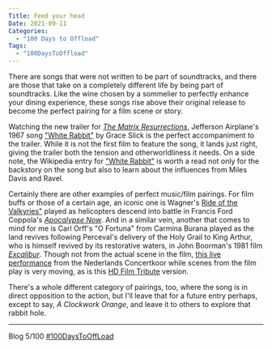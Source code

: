 ```yaml
---
Title: Feed your head
Date: 2021-09-11
Categories: 
  - "100 Days to Offload"
Tags: 
  - "100DaysToOffload"
---
```


There are songs that were not written to be part of soundtracks, and there are those that take on a completely different life by being part of soundtracks. Like the wine chosen by a sommelier to perfectly enhance your dining experience, these songs rise above their original release to become the perfect pairing for a film scene or story. 

Watching the new trailer for [*The Matrix Resurrections*](https://youtu.be/9ix7TUGVYIo), Jefferson Airplane's 1967 song ["White Rabbit"](https://youtu.be/WANNqr-vcx0) by Grace Slick is the perfect accompaniment to the trailer. While it is not the first film to feature the song, it lands just right, giving the trailer both the tension and otherworldliness it needs. On a side note, the Wikipedia entry for ["White Rabbit"](https://en.wikipedia.org/wiki/White_Rabbit_(song)) is worth a read not only for the backstory on the song but also to learn about the influences from Miles Davis and Ravel.

Certainly there are other examples of perfect music/film pairings. For film buffs or those of a certain age, an iconic one is Wagner's [Ride of the Valkyries"](https://youtu.be/hn37QfXw1-E) played as helicopters descend into battle in Francis Ford Coppola's [*Apocalypse Now*](https://www.imdb.com/title/tt0078788/). And in a similar vein, another that comes to mind for me is Carl Orff's "O Fortuna" from Carmina Burana played as the land revives following Perceval's delivery of the Holy Grail to King Arthur, who is himself revived by its restorative waters, in John Boorman's 1981 film [*Excalibur*](https://en.wikipedia.org/wiki/Excalibur_(film)). Though not from the actual scene in the film, [this live performance](https://youtu.be/4vu-t5-YL6Q) from the Nederlands Concertkoor while scenes from the film play is very moving, as is this [HD Film Tribute](https://youtu.be/0JNlOTccdck) version.

There's a whole different category of pairings, too, where the song is in direct opposition to the action, but I'll leave that for a future entry perhaps, except to say, *A Clockwork Orange*, and leave it to others to explore that rabbit hole.

***
Blog 5/100 [#100DaysToOffLoad](https://100daystooffload.com)

